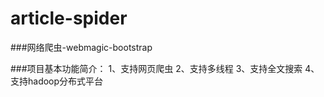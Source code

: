 # article-spider
###网络爬虫-webmagic-bootstrap

###项目基本功能简介：
1、支持网页爬虫
2、支持多线程
3、支持全文搜索
4、支持hadoop分布式平台

